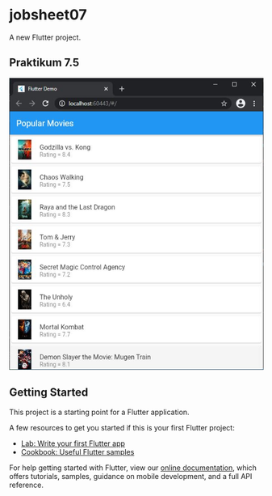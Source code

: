 # jobsheet07

A new Flutter project.

## Praktikum 7.5

![alt text](https://github.com/nadzul24/mobile_tugas7/blob/main/Capture_praktikum%207.5.JPG)

## Getting Started

This project is a starting point for a Flutter application.

A few resources to get you started if this is your first Flutter project:

- [Lab: Write your first Flutter app](https://flutter.dev/docs/get-started/codelab)
- [Cookbook: Useful Flutter samples](https://flutter.dev/docs/cookbook)

For help getting started with Flutter, view our
[online documentation](https://flutter.dev/docs), which offers tutorials,
samples, guidance on mobile development, and a full API reference.
